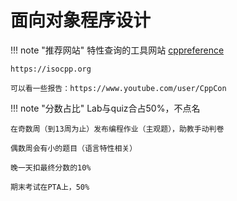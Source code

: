 # 面向对象程序设计

!!! note "推荐网站"
    特性查询的工具网站 [cppreference](https://cppreference.com)

    https://isocpp.org
    
    可以看一些报告：https://www.youtube.com/user/CppCon

!!! note "分数占比"
    Lab与quiz合占50%，不点名
    
    在奇数周（到13周为止）发布编程作业（主观题），助教手动判卷

    偶数周会有小的题目（语言特性相关）

    晚一天扣最终分数的10%

    期末考试在PTA上，50%